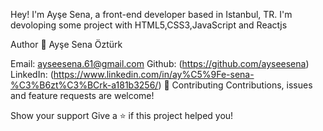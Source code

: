 Hey! I'm Ayşe Sena, a front-end developer based in Istanbul, TR. I'm devoloping some project with HTML5,CSS3,JavaScript and Reactjs

Author 👤 Ayşe Sena Öztürk

Email: ayseesena.61@gmail.com Github: (https://github.com/ayseesena) LinkedIn: (https://www.linkedin.com/in/ay%C5%9Fe-sena-%C3%B6zt%C3%BCrk-a181b3256/) 🤝 Contributing Contributions, issues and feature requests are welcome!

Show your support Give a ⭐️ if this project helped you!
